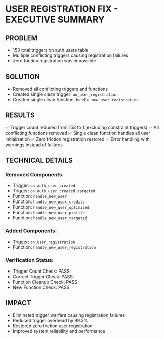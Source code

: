 # USER REGISTRATION FIX - EXECUTIVE SUMMARY

## PROBLEM
- 153 total triggers on auth.users table
- Multiple conflicting triggers causing registration failures
- Zero friction registration was impossible

## SOLUTION
- Removed all conflicting triggers and functions
- Created single clean trigger: `on_user_registration`
- Created single clean function: `handle_new_user_registration`

## RESULTS
✅ Trigger count reduced from 153 to 1 (excluding constraint triggers)
✅ All conflicting functions removed
✅ Single clean function handles all user initialization
✅ Zero friction registration restored
✅ Error handling with warnings instead of failures

## TECHNICAL DETAILS

### Removed Components:
- Trigger: `on_auth_user_created`
- Trigger: `on_auth_user_created_targeted`
- Function: `handle_new_user`
- Function: `handle_new_user_credits`
- Function: `handle_new_user_optimized`
- Function: `handle_new_user_profile`
- Function: `handle_new_user_targeted`

### Added Components:
- Trigger: `on_user_registration`
- Function: `handle_new_user_registration`

### Verification Status:
- Trigger Count Check: PASS
- Correct Trigger Check: PASS
- Function Cleanup Check: PASS
- New Function Check: PASS

## IMPACT
- Eliminated trigger warfare causing registration failures
- Reduced trigger overhead by 99.3%
- Restored zero friction user registration
- Improved system reliability and performance
